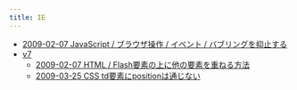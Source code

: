 ```yaml
---
title: IE
---
```



- [2009-02-07 JavaScript / ブラウザ操作 / イベント / バブリングを抑止する](./../../../../d/2009/02/07/JavaScript_でバブリングを抑止する.md)
- [v7](./v7/index.md)
    - [2009-02-07 HTML / Flash要素の上に他の要素を重ねる方法](./../../../../d/2009/02/07/Firefox_で_Flash_要素の上に他の要素を重ねる方法.md)
    - [2009-03-25 CSS td要素にpositionは通じない](./../../../../d/2009/03/25/CSS_td要素にpositionは通じない.md)





